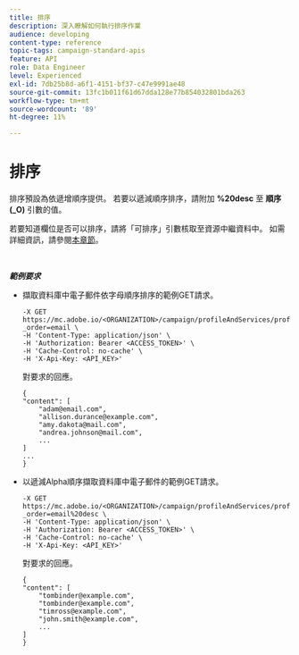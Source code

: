```yaml
---
title: 排序
description: 深入瞭解如何執行排序作業
audience: developing
content-type: reference
topic-tags: campaign-standard-apis
feature: API
role: Data Engineer
level: Experienced
exl-id: 7db25b8d-a6f1-4151-bf37-c47e9991ae48
source-git-commit: 13fc1b011f61d67dda128e77b854032801bda263
workflow-type: tm+mt
source-wordcount: '89'
ht-degree: 11%

---
```


# 排序

排序預設為依遞增順序提供。 若要以遞減順序排序，請附加 **%20desc** 至 **順序(_O)** 引數的值。

若要知道欄位是否可以排序，請將「可排序」引數核取至資源中繼資料中。 如需詳細資訊，請參閱[本章節](../../api/using/metadata-mechanism.md)。

<br/>

***範例要求***

* 擷取資料庫中電子郵件依字母順序排序的範例GET請求。

  ```
  -X GET https://mc.adobe.io/<ORGANIZATION>/campaign/profileAndServices/profile/email?_order=email \
  -H 'Content-Type: application/json' \
  -H 'Authorization: Bearer <ACCESS_TOKEN>' \
  -H 'Cache-Control: no-cache' \
  -H 'X-Api-Key: <API_KEY>'
  ```

  對要求的回應。

  ```
  {
  "content": [
      "adam@email.com",
      "allison.durance@example.com",
      "amy.dakota@mail.com",
      "andrea.johnson@mail.com",
      ...
  ]
  ...
  }
  ```

* 以遞減Alpha順序擷取資料庫中電子郵件的範例GET請求。

  ```
  -X GET https://mc.adobe.io/<ORGANIZATION>/campaign/profileAndServices/profile/email?_order=email%20desc \
  -H 'Content-Type: application/json' \
  -H 'Authorization: Bearer <ACCESS_TOKEN>' \
  -H 'Cache-Control: no-cache' \
  -H 'X-Api-Key: <API_KEY>'
  ```

  對要求的回應。

  ```
  {
  "content": [
      "tombinder@example.com",
      "tombinder@example.com",
      "timross@example.com",
      "john.smith@example.com",
      ...
  ]
  }
  ```
